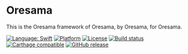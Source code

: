 # Oresama
This is the Oresama framework of Oresama, by Oresama, for Oresama.

[![Language: Swift](https://img.shields.io/badge/Swift-4.1-orange.svg?style=flat)](https://developer.apple.com/swift/)
[![Platform](https://img.shields.io/badge/Platform-macOS-lightgray.svg?style=flat)](https://img.shields.io/)
[![License](https://img.shields.io/github/license/masakih/Doutaku.svg?style=flat)](https://github.com/masakih/Oresama/blob/master/LICENSE)
[![Build status](https://travis-ci.org/masakih/Oresama.svg?style=flat)](https://travis-ci.org/masakih/Oresama)
[![Carthage compatible](https://img.shields.io/badge/Carthage-compatible-4BC51D.svg?style=flat)](https://github.com/Carthage/Carthage)
[![GitHub release](https://img.shields.io/github/release/masakih/Oresama.svg)](https://github.com/masakih/Oresama/releases/latest)
